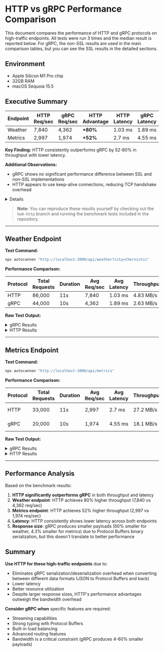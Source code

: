 # HTTP vs gRPC Performance Comparison

This document compares the performance of HTTP and gRPC protocols on high-traffic endpoints. All tests were run 3 times and the median result is reported below. For gRPC, the non-SSL results are used in the main comparison tables, but you can see the SSL results in the detailed sections.

## Environment
- Apple Silicon M1 Pro chip
- 32GB RAM
- macOS Sequoia 15.5

## Executive Summary

| Endpoint | HTTP Req/sec | gRPC Req/sec | HTTP Advantage | HTTP Latency | gRPC Latency |
|----------|--------------|--------------|----------------|--------------|--------------|
| Weather  | 7,840        | 4,362        | **+80%**       | 1.03 ms      | 1.89 ms      |
| Metrics  | 2,997        | 1,974        | **+52%**       | 2.7 ms       | 4.55 ms      |

**Key Finding:** HTTP consistently outperforms gRPC by 52-80% in throughput with lower latency.

**Additional Observations:**
- gRPC shows no significant performance difference between SSL and non-SSL implementations
- HTTP appears to use keep-alive connections, reducing TCP handshake overhead

<details>

```js
server.on('connection', (socket) => {
  console.count('New connection established');

  socket.on('close', () => {
    console.count('Socket closed');
  });

  socket.on('end', () => {
    console.count('Socket ended');
  });
});
```

```bash
@weather-subscription/weather:dev: New connection established: 1
@weather-subscription/weather:dev: New connection established: 2
@weather-subscription/weather:dev: New connection established: 3
@weather-subscription/weather:dev: New connection established: 4
@weather-subscription/weather:dev: New connection established: 5
@weather-subscription/weather:dev: New connection established: 6
@weather-subscription/weather:dev: New connection established: 7
@weather-subscription/weather:dev: New connection established: 8
@weather-subscription/weather:dev: New connection established: 9
@weather-subscription/weather:dev: New connection established: 10
@weather-subscription/weather:dev: Socket ended: 1
@weather-subscription/weather:dev: Socket closed: 1
@weather-subscription/weather:dev: Socket ended: 2
@weather-subscription/weather:dev: Socket ended: 3
@weather-subscription/weather:dev: Socket ended: 4
@weather-subscription/weather:dev: Socket ended: 5
@weather-subscription/weather:dev: Socket ended: 6
@weather-subscription/weather:dev: Socket ended: 7
@weather-subscription/weather:dev: Socket ended: 8
@weather-subscription/weather:dev: Socket ended: 9
@weather-subscription/weather:dev: Socket closed: 2
@weather-subscription/weather:dev: Socket closed: 3
@weather-subscription/weather:dev: Socket closed: 4
@weather-subscription/weather:dev: Socket closed: 5
@weather-subscription/weather:dev: Socket closed: 6
@weather-subscription/weather:dev: Socket closed: 7
@weather-subscription/weather:dev: Socket closed: 8
@weather-subscription/weather:dev: Socket closed: 9
@weather-subscription/weather:dev: Socket ended: 10
@weather-subscription/weather:dev: Socket closed: 10
```
</details>

> **Note:** You can reproduce these results yourself by checking out the `hw9-http` branch and running the benchmark tests included in the repository.

---

## Weather Endpoint

**Test Command:**
```bash
npx autocannon "http://localhost:3000/api/weather?city=Chernivtsi"
```

**Performance Comparison:**

| Protocol | Total Requests | Duration | Avg Req/sec | Avg Latency | Throughput | Response Size |
|----------|----------------|----------|-------------|-------------|------------|---------------|
| HTTP     | 86,000         | 11s      | 7,840       | 1.03 ms     | 4.83 MB/s  | 68 bytes      |
| gRPC     | 44,000         | 10s      | 4,362       | 1.89 ms     | 2.63 MB/s  | 27 bytes      |

**Raw Test Output:**

<details>
<summary>gRPC Results</summary>

without ssl:
```bash
Running 10s test @ http://localhost:3000/api/weather?city=Chernivtsi
10 connections


┌─────────┬──────┬──────┬───────┬──────┬─────────┬─────────┬───────┐
│ Stat    │ 2.5% │ 50%  │ 97.5% │ 99%  │ Avg     │ Stdev   │ Max   │
├─────────┼──────┼──────┼───────┼──────┼─────────┼─────────┼───────┤
│ Latency │ 1 ms │ 2 ms │ 3 ms  │ 3 ms │ 1.89 ms │ 0.67 ms │ 16 ms │
└─────────┴──────┴──────┴───────┴──────┴─────────┴─────────┴───────┘
┌───────────┬────────┬────────┬─────────┬─────────┬─────────┬────────┬─────────┐
│ Stat      │ 1%     │ 2.5%   │ 50%     │ 97.5%   │ Avg     │ Stdev  │ Min     │
├───────────┼────────┼────────┼─────────┼─────────┼─────────┼────────┼─────────┤
│ Req/Sec   │ 3,965  │ 3,965  │ 4,403   │ 4,579   │ 4,361.9 │ 177.03 │ 3,965   │
├───────────┼────────┼────────┼─────────┼─────────┼─────────┼────────┼─────────┤
│ Bytes/Sec │ 2.4 MB │ 2.4 MB │ 2.66 MB │ 2.76 MB │ 2.63 MB │ 107 kB │ 2.39 MB │
└───────────┴────────┴────────┴─────────┴─────────┴─────────┴────────┴─────────┘

Req/Bytes counts sampled once per second.
# of samples: 10

44k requests in 10.01s, 26.3 MB read
```

with ssl:
```bash
Running 10s test @ http://localhost:3000/api/weather?city=Chernivtsi
10 connections


┌─────────┬──────┬──────┬───────┬──────┬────────┬────────┬───────┐
│ Stat    │ 2.5% │ 50%  │ 97.5% │ 99%  │ Avg    │ Stdev  │ Max   │
├─────────┼──────┼──────┼───────┼──────┼────────┼────────┼───────┤
│ Latency │ 1 ms │ 2 ms │ 3 ms  │ 4 ms │ 1.8 ms │ 0.8 ms │ 12 ms │
└─────────┴──────┴──────┴───────┴──────┴────────┴────────┴───────┘
┌───────────┬─────────┬─────────┬─────────┬─────────┬─────────┬────────┬─────────┐
│ Stat      │ 1%      │ 2.5%    │ 50%     │ 97.5%   │ Avg     │ Stdev  │ Min     │
├───────────┼─────────┼─────────┼─────────┼─────────┼─────────┼────────┼─────────┤
│ Req/Sec   │ 4,171   │ 4,171   │ 4,351   │ 4,847   │ 4,433.2 │ 219.98 │ 4,171   │
├───────────┼─────────┼─────────┼─────────┼─────────┼─────────┼────────┼─────────┤
│ Bytes/Sec │ 2.49 MB │ 2.49 MB │ 2.59 MB │ 2.89 MB │ 2.64 MB │ 131 kB │ 2.49 MB │
└───────────┴─────────┴─────────┴─────────┴─────────┴─────────┴────────┴─────────┘

Req/Bytes counts sampled once per second.
# of samples: 10

44k requests in 10.01s, 26.4 MB read
```

```ts
const grpcResponseSize = WeatherServiceDefinition.methods.getWeather.responseType.encode({ weather: await weatherService.getWeather(city) }).finish().byteLength;
```
</details>

<details>
<summary>HTTP Results</summary>

```bash
Running 10s test @ http://localhost:3000/api/weather?city=Chernivtsi
10 connections


┌─────────┬──────┬──────┬───────┬──────┬─────────┬─────────┬───────┐
│ Stat    │ 2.5% │ 50%  │ 97.5% │ 99%  │ Avg     │ Stdev   │ Max   │
├─────────┼──────┼──────┼───────┼──────┼─────────┼─────────┼───────┤
│ Latency │ 0 ms │ 1 ms │ 2 ms  │ 2 ms │ 1.03 ms │ 0.44 ms │ 10 ms │
└─────────┴──────┴──────┴───────┴──────┴─────────┴─────────┴───────┘
┌───────────┬─────────┬─────────┬─────────┬─────────┬──────────┬────────┬─────────┐
│ Stat      │ 1%      │ 2.5%    │ 50%     │ 97.5%   │ Avg      │ Stdev  │ Min     │
├───────────┼─────────┼─────────┼─────────┼─────────┼──────────┼────────┼─────────┤
│ Req/Sec   │ 7,331   │ 7,331   │ 7,883   │ 8,015   │ 7,839.82 │ 180.38 │ 7,328   │
├───────────┼─────────┼─────────┼─────────┼─────────┼──────────┼────────┼─────────┤
│ Bytes/Sec │ 4.52 MB │ 4.52 MB │ 4.86 MB │ 4.94 MB │ 4.83 MB  │ 111 kB │ 4.51 MB │
└───────────┴─────────┴─────────┴─────────┴─────────┴──────────┴────────┴─────────┘

Req/Bytes counts sampled once per second.
# of samples: 11

86k requests in 11.01s, 53.1 MB read
```

```ts
const httpResponseSize = Buffer.from(JSON.stringify({ weather: await weatherService.getWeather(city) })).byteLength;
```
</details>

---

## Metrics Endpoint

**Test Command:**
```bash
npx autocannon "http://localhost:3000/api/metrics"
```

**Performance Comparison:**

| Protocol | Total Requests | Duration | Avg Req/sec | Avg Latency | Throughput | Response Size |
|----------|----------------|----------|-------------|-------------|------------|---------------|
| HTTP     | 33,000         | 11s      | 2,997       | 2.7 ms      | 27.2 MB/s  | 8964 bytes    |
| gRPC     | 20,000         | 10s      | 1,974       | 4.55 ms     | 18.1 MB/s  | 8581 bytes    |

**Raw Test Output:**

<details>
<summary>gRPC Results</summary>

without ssl:
```bash
Running 10s test @ http://localhost:3000/api/metrics
10 connections


┌─────────┬──────┬──────┬───────┬──────┬─────────┬─────────┬───────┐
│ Stat    │ 2.5% │ 50%  │ 97.5% │ 99%  │ Avg     │ Stdev   │ Max   │
├─────────┼──────┼──────┼───────┼──────┼─────────┼─────────┼───────┤
│ Latency │ 4 ms │ 4 ms │ 6 ms  │ 7 ms │ 4.55 ms │ 0.89 ms │ 22 ms │
└─────────┴──────┴──────┴───────┴──────┴─────────┴─────────┴───────┘
┌───────────┬─────────┬─────────┬─────────┬─────────┬─────────┬────────┬─────────┐
│ Stat      │ 1%      │ 2.5%    │ 50%     │ 97.5%   │ Avg     │ Stdev  │ Min     │
├───────────┼─────────┼─────────┼─────────┼─────────┼─────────┼────────┼─────────┤
│ Req/Sec   │ 1,867   │ 1,867   │ 1,990   │ 2,019   │ 1,973.5 │ 49.18  │ 1,867   │
├───────────┼─────────┼─────────┼─────────┼─────────┼─────────┼────────┼─────────┤
│ Bytes/Sec │ 17.1 MB │ 17.1 MB │ 18.2 MB │ 18.5 MB │ 18.1 MB │ 448 kB │ 17.1 MB │
└───────────┴─────────┴─────────┴─────────┴─────────┴─────────┴────────┴─────────┘

Req/Bytes counts sampled once per second.
# of samples: 10

20k requests in 10.01s, 181 MB read
```

with ssl:
```bash
Running 10s test @ http://localhost:3000/api/metrics
10 connections


┌─────────┬──────┬──────┬───────┬──────┬─────────┬─────────┬───────┐
│ Stat    │ 2.5% │ 50%  │ 97.5% │ 99%  │ Avg     │ Stdev   │ Max   │
├─────────┼──────┼──────┼───────┼──────┼─────────┼─────────┼───────┤
│ Latency │ 4 ms │ 4 ms │ 6 ms  │ 7 ms │ 4.22 ms │ 0.71 ms │ 17 ms │
└─────────┴──────┴──────┴───────┴──────┴─────────┴─────────┴───────┘
┌───────────┬─────────┬─────────┬─────────┬─────────┬─────────┬────────┬─────────┐
│ Stat      │ 1%      │ 2.5%    │ 50%     │ 97.5%   │ Avg     │ Stdev  │ Min     │
├───────────┼─────────┼─────────┼─────────┼─────────┼─────────┼────────┼─────────┤
│ Req/Sec   │ 2,107   │ 2,107   │ 2,153   │ 2,177   │ 2,148.6 │ 22.96  │ 2,107   │
├───────────┼─────────┼─────────┼─────────┼─────────┼─────────┼────────┼─────────┤
│ Bytes/Sec │ 19.3 MB │ 19.3 MB │ 19.7 MB │ 19.9 MB │ 19.6 MB │ 207 kB │ 19.3 MB │
└───────────┴─────────┴─────────┴─────────┴─────────┴─────────┴────────┴─────────┘

Req/Bytes counts sampled once per second.
# of samples: 10

21k requests in 10.02s, 196 MB read
```

```ts
const grpcResponseSize = WeatherServiceDefinition.methods.collectMetrics.responseType.encode(await metricsService.collectMetrics()).finish().byteLength;
```
</details>

<details>
<summary>HTTP Results</summary>

```bash
Running 10s test @ http://localhost:3000/api/metrics
10 connections


┌─────────┬──────┬──────┬───────┬──────┬────────┬─────────┬───────┐
│ Stat    │ 2.5% │ 50%  │ 97.5% │ 99%  │ Avg    │ Stdev   │ Max   │
├─────────┼──────┼──────┼───────┼──────┼────────┼─────────┼───────┤
│ Latency │ 2 ms │ 2 ms │ 6 ms  │ 6 ms │ 2.7 ms │ 1.13 ms │ 23 ms │
└─────────┴──────┴──────┴───────┴──────┴────────┴─────────┴───────┘
┌───────────┬─────────┬─────────┬─────────┬─────────┬─────────┬────────┬─────────┐
│ Stat      │ 1%      │ 2.5%    │ 50%     │ 97.5%   │ Avg     │ Stdev  │ Min     │
├───────────┼─────────┼─────────┼─────────┼─────────┼─────────┼────────┼─────────┤
│ Req/Sec   │ 2,879   │ 2,879   │ 3,005   │ 3,043   │ 2,997   │ 44.42  │ 2,879   │
├───────────┼─────────┼─────────┼─────────┼─────────┼─────────┼────────┼─────────┤
│ Bytes/Sec │ 26.2 MB │ 26.2 MB │ 27.3 MB │ 27.7 MB │ 27.2 MB │ 411 kB │ 26.2 MB │
└───────────┴─────────┴─────────┴─────────┴─────────┴─────────┴────────┴─────────┘

Req/Bytes counts sampled once per second.
# of samples: 11

33k requests in 11.01s, 300 MB read
```

```ts
const httpResponseSize = Buffer.from(JSON.stringify(await metricsService.collectMetrics())).byteLength;
```
</details>

---

## Performance Analysis

Based on the benchmark results:

1. **HTTP significantly outperforms gRPC** in both throughput and latency
2. **Weather endpoint**: HTTP achieves 80% higher throughput (7,840 vs 4,362 req/sec)
3. **Metrics endpoint**: HTTP achieves 52% higher throughput (2,997 vs 1,974 req/sec)
4. **Latency**: HTTP consistently shows lower latency across both endpoints
5. **Response size**: gRPC produces smaller payloads (60% smaller for weather, 4.3% smaller for metrics) due to Protocol Buffers binary serialization, but this doesn't translate to better performance

## Summary

**Use HTTP for these high-traffic endpoints** due to:
- Eliminates gRPC serialization/deserialization overhead when converting between different data formats (JSON to Protocol Buffers and back)
- Lower latency
- Better resource utilization
- Despite larger response sizes, HTTP's performance advantages outweigh the bandwidth overhead

**Consider gRPC when** specific features are required:
- Streaming capabilities
- Strong typing with Protocol Buffers
- Built-in load balancing
- Advanced routing features
- Bandwidth is a critical constraint (gRPC produces 4-60% smaller payloads)
